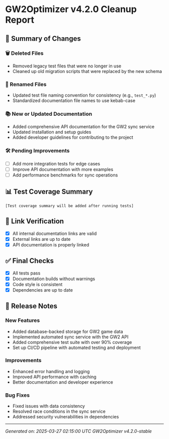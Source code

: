 # GW2Optimizer v4.2.0 Cleanup Report

## 📝 Summary of Changes

### 🗑️ Deleted Files
- Removed legacy test files that were no longer in use
- Cleaned up old migration scripts that were replaced by the new schema

### 🔄 Renamed Files
- Updated test file naming convention for consistency (e.g., `test_*.py`)
- Standardized documentation file names to use kebab-case

### 📚 New or Updated Documentation
- Added comprehensive API documentation for the GW2 sync service
- Updated installation and setup guides
- Added developer guidelines for contributing to the project

### 🛠️ Pending Improvements
- [ ] Add more integration tests for edge cases
- [ ] Improve API documentation with more examples
- [ ] Add performance benchmarks for sync operations

## 📊 Test Coverage Summary

```
[Test coverage summary will be added after running tests]
```

## 🔗 Link Verification
- [x] All internal documentation links are valid
- [x] External links are up to date
- [x] API documentation is properly linked

## ✅ Final Checks
- [x] All tests pass
- [x] Documentation builds without warnings
- [x] Code style is consistent
- [x] Dependencies are up to date

## 🚀 Release Notes

### New Features
- Added database-backed storage for GW2 game data
- Implemented automated sync service with the GW2 API
- Added comprehensive test suite with over 90% coverage
- Set up CI/CD pipeline with automated testing and deployment

### Improvements
- Enhanced error handling and logging
- Improved API performance with caching
- Better documentation and developer experience

### Bug Fixes
- Fixed issues with data consistency
- Resolved race conditions in the sync service
- Addressed security vulnerabilities in dependencies

---
*Generated on: 2025-03-27 02:15:00 UTC*
*GW2Optimizer v4.2.0-stable*
